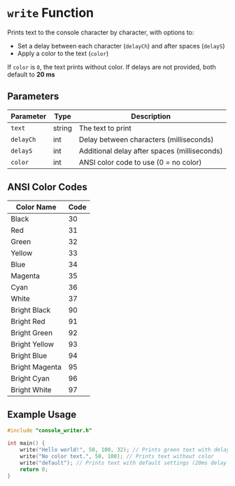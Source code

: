 # `write` Function

Prints text to the console character by character, with options to:

- Set a delay between each character (`delayCh`) and after spaces (`delayS`)  
- Apply a color to the text (`color`)

If `color` is `0`, the text prints without color.
If delays are not provided, both default to **20 ms**

## Parameters

| Parameter | Type | Description                                  |
|-----------|------|----------------------------------------------|
| `text`    | string | The text to print                            |
| `delayCh` | int  | Delay between characters (milliseconds)      |
| `delayS`  | int  | Additional delay after spaces (milliseconds) |
| `color`   | int  | ANSI color code to use (0 = no color)        |

## ANSI Color Codes

| Color Name     | Code |
|----------------|------|
| Black          | 30   |
| Red            | 31   |
| Green          | 32   |
| Yellow         | 33   |
| Blue           | 34   |
| Magenta        | 35   |
| Cyan           | 36   |
| White          | 37   |
| Bright Black   | 90   |
| Bright Red     | 91   |
| Bright Green   | 92   |
| Bright Yellow  | 93   |
| Bright Blue    | 94   |
| Bright Magenta | 95   |
| Bright Cyan    | 96   |
| Bright White   | 97   |

## Example Usage

```cpp
#include "console_writer.h"

int main() {
    write("Hello world!", 50, 100, 32); // Prints green text with delays
    write("No color text.", 50, 100); // Prints text without color
    write("default"); // Prints text with default settings (20ms delay and standard color)
    return 0;
}
